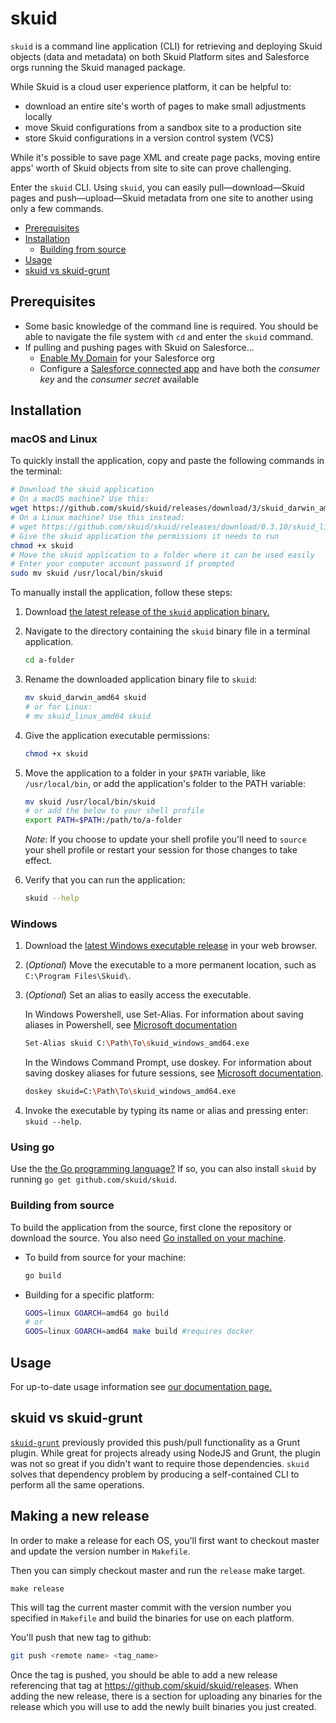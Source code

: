 # skuid

`skuid` is a command line application (CLI) for retrieving and deploying Skuid objects (data and metadata) on both Skuid Platform sites and Salesforce orgs running the Skuid managed package.

While Skuid is a cloud user experience platform, it can be helpful to:

- download an entire site's worth of pages to make small adjustments locally
- move Skuid configurations from a sandbox site to a production site
- store Skuid configurations in a version control system (VCS)

While it's possible to save page XML and create page packs, moving entire apps' worth of Skuid objects from site to site can prove challenging.

Enter the `skuid` CLI. Using `skuid`, you can easily pull—download—Skuid pages and push—upload—Skuid metadata from one site to another using only a few commands.

* [Prerequisites](#prerequisites)
* [Installation](#installation)
	* [Building from source](#building-from-source)
* [Usage](#usage)
* [skuid vs skuid-grunt](#skuid-vs-skuid-grunt)

## Prerequisites

- Some basic knowledge of the command line is required. You should be able to navigate the file system with `cd` and enter the `skuid` command.
- If pulling and pushing pages with Skuid on Salesforce...
  - [Enable My Domain](https://help.salesforce.com/articleView?id=domain_name_overview.htm&type=5) for your Salesforce org
  - Configure a [Salesforce connected app](https://help.salesforce.com/articleView?id=connected_app_overview.htm&type=5) and have both the _consumer key_ and the _consumer secret_ available

## Installation

### macOS and Linux

To quickly install the application, copy and paste the following commands in the terminal:

```bash
# Download the skuid application
# On a macOS machine? Use this:
wget https://github.com/skuid/skuid/releases/download/3/skuid_darwin_amd64 -O skuid
# On a Linux machine? Use this instead:
# wget https://github.com/skuid/skuid/releases/download/0.3.10/skuid_linux_amd64 -O skuid
# Give the skuid application the permissions it needs to run
chmod +x skuid
# Move the skuid application to a folder where it can be used easily
# Enter your computer account password if prompted
sudo mv skuid /usr/local/bin/skuid
```

To manually install the application, follow these steps:

1. Download [the latest release of the `skuid` application binary.](https://github.com/skuid/skuid/releases)
1. Navigate to the directory containing the `skuid` binary file in a terminal application.

   ```bash
   cd a-folder
   ```

1. Rename the downloaded application binary file to `skuid`:

   ```bash
   mv skuid_darwin_amd64 skuid
   # or for Linux:
   # mv skuid_linux_amd64 skuid
   ```

1. Give the application executable permissions:

   ```bash
   chmod +x skuid
   ```

1. Move the application to a folder in your `$PATH` variable, like `/usr/local/bin`, or add the application's folder to the PATH variable:

   ```bash
   mv skuid /usr/local/bin/skuid
   # or add the below to your shell profile
   export PATH=$PATH:/path/to/a-folder
   ```

   _Note_: If you choose to update your shell profile you'll need to `source` your shell profile or restart your session for those changes to take effect.

1. Verify that you can run the application:

   ```bash
   skuid --help
   ```

### Windows

1. Download the [latest Windows executable release](https://github.com/skuid/skuid/releases) in your web browser.
1. (_Optional_) Move the executable to a more permanent location, such as `C:\Program Files\Skuid\`.
1. (_Optional_) Set an alias to easily access the executable.

   In Windows Powershell, use Set-Alias. For information about saving aliases in Powershell, see [Microsoft documentation](https://docs.microsoft.com/en-us/powershell/module/microsoft.powershell.utility/set-alias?view=powershell-6)

   ```bash
   Set-Alias skuid C:\Path\To\skuid_windows_amd64.exe
   ```

   In the Windows Command Prompt, use doskey. For information about saving doskey aliases for future sessions, see [Microsoft documentation](https://technet.microsoft.com/en-us/library/ff382652.aspx).

   ```bash
   doskey skuid=C:\Path\To\skuid_windows_amd64.exe
   ```

1. Invoke the executable by typing its name or alias and pressing enter: `skuid --help`.

### Using go

Use the [the Go programming language?](https://golang.org/doc/install) If so, you can also install `skuid` by running `go get github.com/skuid/skuid`.

### Building from source

To build the application from the source, first clone the repository or download the source. You also need [Go installed on your machine](https://golang.org/doc/install).

- To build from source for your machine:

  ```bash
  go build
  ```

- Building for a specific platform:

  ```bash
  GOOS=linux GOARCH=amd64 go build
  # or
  GOOS=linux GOARCH=amd64 make build #requires docker
  ```

## Usage

For up-to-date usage information see [our documentation page.](https://docs.skuid.com/latest/en/skuid/cli)

## skuid vs skuid-grunt

[`skuid-grunt`](https://github.com/skuid/skuid-grunt) previously provided this push/pull functionality as a Grunt plugin. While great for projects already using NodeJS and Grunt, the plugin was not so great if you didn't want to require those dependencies. `skuid` solves that dependency problem by producing a self-contained CLI to perform all the same operations.

## Making a new release

In order to make a release for each OS, you'll first want to checkout master and update the version number in `Makefile`.

Then you can simply checkout master and run the `release` make target.

```back
make release
```

This will tag the current master commit with the version number you specified in `Makefile` and build the binaries for use on each platform.

You'll push that new tag to github:

```bash
git push <remote name> <tag_name>
```

Once the tag is pushed, you should be able to add a new release referencing that tag at https://github.com/skuid/skuid/releases. When adding the new release, there is a section for uploading any binaries for the release which you will use to add the newly built binaries you just created.
